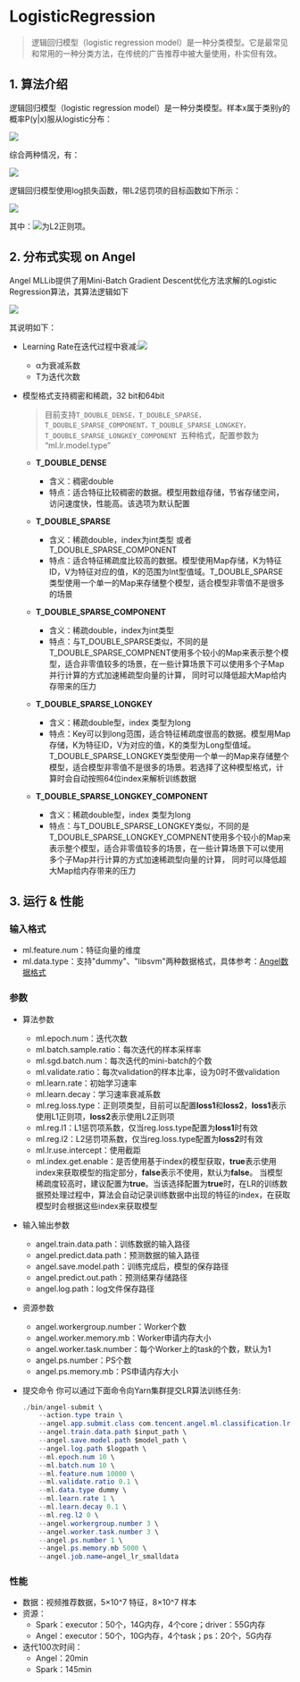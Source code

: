# LogisticRegression

> 逻辑回归模型（logistic regression model）是一种分类模型。它是最常见和常用的一种分类方法，在传统的广告推荐中被大量使用，朴实但有效。

## 1. 算法介绍

逻辑回归模型（logistic regression model）是一种分类模型。样本x属于类别y的概率P(y|x)服从logistic分布：   

![](../img/LR_P.png)  

综合两种情况，有：      

![](../img/LR_P1.png)  


逻辑回归模型使用log损失函数，带L2惩罚项的目标函数如下所示：    

![](../img/LR_loss.png)  

其中：![](../img/LR_reg.gif)为L2正则项。

## 2. 分布式实现 on Angel

Angel MLLib提供了用Mini-Batch Gradient Descent优化方法求解的Logistic Regression算法，其算法逻辑如下

![](../img/LR_gd.png)  

其说明如下：

* Learning Rate在迭代过程中衰减:![](../img/LR_lr_ecay.gif) 

	* α为衰减系数
	* T为迭代次数

  
* 模型格式支持稠密和稀疏，32 bit和64bit

	> 目前支持`T_DOUBLE_DENSE，T_DOUBLE_SPARSE，T_DOUBLE_SPARSE_COMPONENT，T_DOUBLE_SPARSE_LONGKEY，T_DOUBLE_SPARSE_LONGKEY_COMPONENT `五种格式，配置参数为 “ml.lr.model.type”

	* **T_DOUBLE_DENSE**
		* 含义：稠密double     
		* 特点：适合特征比较稠密的数据。模型用数组存储，节省存储空间，访问速度快，性能高。该选项为默认配置

	* **T_DOUBLE_SPARSE**
		* 含义：稀疏double，index为int类型 或者 T_DOUBLE_SPARSE_COMPONENT
		* 特点：适合特征稀疏度比较高的数据。模型使用Map存储，K为特征ID，V为特征对应的值，K的范围为Int型值域。T_DOUBLE_SPARSE类型使用一个单一的Map来存储整个模型，适合模型非零值不是很多的场景
			
	* **T_DOUBLE_SPARSE_COMPONENT**
		* 含义：稀疏double，index为int类型
		* 特点：与T_DOUBLE_SPARSE类似，不同的是T_DOUBLE_SPARSE_COMPNENT使用多个较小的Map来表示整个模型，适合非零值较多的场景，在一些计算场景下可以使用多个子Map并行计算的方式加速稀疏型向量的计算， 同时可以降低超大Map给内存带来的压力

	* **T_DOUBLE_SPARSE_LONGKEY**
		* 含义：稀疏double型，index 类型为long
		* 特点：Key可以到long范围，适合特征稀疏度很高的数据。模型用Map存储，K为特征ID，V为对应的值，K的类型为Long型值域。T_DOUBLE_SPARSE_LONGKEY类型使用一个单一的Map来存储整个模型，适合模型非零值不是很多的场景。若选择了这种模型格式，计算时会自动按照64位index来解析训练数据
			
	* **T_DOUBLE_SPARSE_LONGKEY_COMPONENT**
		* 含义：稀疏double型，index 类型为long
		* 特点：与T_DOUBLE_SPARSE_LONGKEY类似，不同的是T_DOUBLE_SPARSE_LONGKEY_COMPNENT使用多个较小的Map来表示整个模型，适合非零值较多的场景，在一些计算场景下可以使用多个子Map并行计算的方式加速稀疏型向量的计算， 同时可以降低超大Map给内存带来的压力


## 3. 运行 & 性能

### 输入格式
* ml.feature.num：特征向量的维度   
* ml.data.type：支持"dummy"、"libsvm"两种数据格式，具体参考：[Angel数据格式](data_format.md)

###  参数
* 算法参数  
	* ml.epoch.num：迭代次数   
	* ml.batch.sample.ratio：每次迭代的样本采样率   
	* ml.sgd.batch.num：每次迭代的mini-batch的个数   
	* ml.validate.ratio：每次validation的样本比率，设为0时不做validation    
	* ml.learn.rate：初始学习速率   
	* ml.learn.decay：学习速率衰减系数
	* ml.reg.loss.type：正则项类型，目前可以配置**loss1**和**loss2**，**loss1**表示使用L1正则项，**loss2**表示使用L2正则项
	* ml.reg.l1：L1惩罚项系数，仅当reg.loss.type配置为**loss1**时有效
	* ml.reg.l2：L2惩罚项系数，仅当reg.loss.type配置为**loss2**时有效
	* ml.lr.use.intercept：使用截距 
	* ml.index.get.enable：是否使用基于index的模型获取，**true**表示使用index来获取模型的指定部分，**false**表示不使用，默认为**false**。 当模型稀疏度较高时，建议配置为**true**。当该选择配置为**true**时，在LR的训练数据预处理过程中，算法会自动记录训练数据中出现的特征的index，在获取模型时会根据这些index来获取模型

* 输入输出参数
	* angel.train.data.path：训练数据的输入路径
	* angel.predict.data.path：预测数据的输入路径
	* angel.save.model.path：训练完成后，模型的保存路径
	* angel.predict.out.path：预测结果存储路径
	* angel.log.path：log文件保存路径   

* 资源参数
	 * angel.workergroup.number：Worker个数   
	 * angel.worker.memory.mb：Worker申请内存大小    
	 * angel.worker.task.number：每个Worker上的task的个数，默认为1    
	 * angel.ps.number：PS个数    
	 * angel.ps.memory.mb：PS申请内存大小   


* 提交命令
你可以通过下面命令向Yarn集群提交LR算法训练任务:

	```java
	./bin/angel-submit \
	    --action.type train \
	    --angel.app.submit.class com.tencent.angel.ml.classification.lr.LRRunner  \
	    --angel.train.data.path $input_path \
	    --angel.save.model.path $model_path \
	    --angel.log.path $logpath \
	    --ml.epoch.num 10 \
	    --ml.batch.num 10 \
	    --ml.feature.num 10000 \
	    --ml.validate.ratio 0.1 \
	    --ml.data.type dummy \
	    --ml.learn.rate 1 \
	    --ml.learn.decay 0.1 \
	    --ml.reg.l2 0 \
	    --angel.workergroup.number 3 \
	    --angel.worker.task.number 3 \
	    --angel.ps.number 1 \
	    --angel.ps.memory.mb 5000 \
	    --angel.job.name=angel_lr_smalldata
	```

### 性能
* 数据：视频推荐数据，5×10^7 特征，8×10^7 样本
* 资源：
	* Spark：executor：50个，14G内存，4个core；driver：55G内存
	* Angel：executor：50个，10G内存，4个task；ps：20个，5G内存
* 迭代100次时间：
	* Angel：20min
	* Spark：145min
